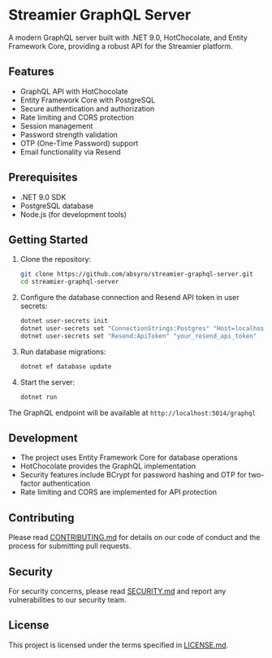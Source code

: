 # Streamier GraphQL Server

A modern GraphQL server built with .NET 9.0, HotChocolate, and Entity Framework Core, providing a robust API for the Streamier platform.

## Features

- GraphQL API with HotChocolate
- Entity Framework Core with PostgreSQL
- Secure authentication and authorization
- Rate limiting and CORS protection
- Session management
- Password strength validation
- OTP (One-Time Password) support
- Email functionality via Resend

## Prerequisites

- .NET 9.0 SDK
- PostgreSQL database
- Node.js (for development tools)

## Getting Started

1. Clone the repository:

   ```bash
   git clone https://github.com/absyro/streamier-graphql-server.git
   cd streamier-graphql-server
   ```

2. Configure the database connection and Resend API token in user secrets:

   ```bash
   dotnet user-secrets init
   dotnet user-secrets set "ConnectionStrings:Postgres" "Host=localhost;Database=streamier;Username=your_username;Password=your_password"
   dotnet user-secrets set "Resend:ApiToken" "your_resend_api_token"
   ```

3. Run database migrations:

   ```bash
   dotnet ef database update
   ```

4. Start the server:
   ```bash
   dotnet run
   ```

The GraphQL endpoint will be available at `http://localhost:5014/graphql`

## Development

- The project uses Entity Framework Core for database operations
- HotChocolate provides the GraphQL implementation
- Security features include BCrypt for password hashing and OTP for two-factor authentication
- Rate limiting and CORS are implemented for API protection

## Contributing

Please read [CONTRIBUTING.md](CONTRIBUTING.md) for details on our code of conduct and the process for submitting pull requests.

## Security

For security concerns, please read [SECURITY.md](SECURITY.md) and report any vulnerabilities to our security team.

## License

This project is licensed under the terms specified in [LICENSE.md](LICENSE.md).
